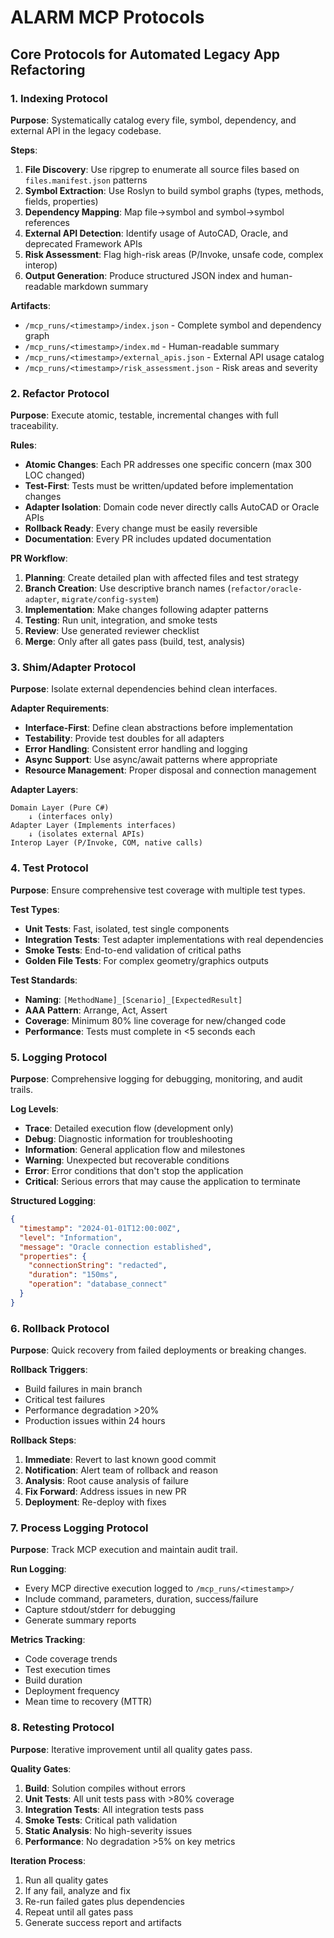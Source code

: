 # ALARM MCP Protocols

## Core Protocols for Automated Legacy App Refactoring

### 1. Indexing Protocol

**Purpose**: Systematically catalog every file, symbol, dependency, and external API in the legacy codebase.

**Steps**:
1. **File Discovery**: Use ripgrep to enumerate all source files based on `files.manifest.json` patterns
2. **Symbol Extraction**: Use Roslyn to build symbol graphs (types, methods, fields, properties)
3. **Dependency Mapping**: Map file→symbol and symbol→symbol references
4. **External API Detection**: Identify usage of AutoCAD, Oracle, and deprecated Framework APIs
5. **Risk Assessment**: Flag high-risk areas (P/Invoke, unsafe code, complex interop)
6. **Output Generation**: Produce structured JSON index and human-readable markdown summary

**Artifacts**:
- `/mcp_runs/<timestamp>/index.json` - Complete symbol and dependency graph
- `/mcp_runs/<timestamp>/index.md` - Human-readable summary
- `/mcp_runs/<timestamp>/external_apis.json` - External API usage catalog
- `/mcp_runs/<timestamp>/risk_assessment.json` - Risk areas and severity

### 2. Refactor Protocol

**Purpose**: Execute atomic, testable, incremental changes with full traceability.

**Rules**:
- **Atomic Changes**: Each PR addresses one specific concern (max 300 LOC changed)
- **Test-First**: Tests must be written/updated before implementation changes
- **Adapter Isolation**: Domain code never directly calls AutoCAD or Oracle APIs
- **Rollback Ready**: Every change must be easily reversible
- **Documentation**: Every PR includes updated documentation

**PR Workflow**:
1. **Planning**: Create detailed plan with affected files and test strategy
2. **Branch Creation**: Use descriptive branch names (`refactor/oracle-adapter`, `migrate/config-system`)
3. **Implementation**: Make changes following adapter patterns
4. **Testing**: Run unit, integration, and smoke tests
5. **Review**: Use generated reviewer checklist
6. **Merge**: Only after all gates pass (build, test, analysis)

### 3. Shim/Adapter Protocol

**Purpose**: Isolate external dependencies behind clean interfaces.

**Adapter Requirements**:
- **Interface-First**: Define clean abstractions before implementation
- **Testability**: Provide test doubles for all adapters
- **Error Handling**: Consistent error handling and logging
- **Async Support**: Use async/await patterns where appropriate
- **Resource Management**: Proper disposal and connection management

**Adapter Layers**:
```
Domain Layer (Pure C#)
    ↓ (interfaces only)
Adapter Layer (Implements interfaces)
    ↓ (isolates external APIs)
Interop Layer (P/Invoke, COM, native calls)
```

### 4. Test Protocol

**Purpose**: Ensure comprehensive test coverage with multiple test types.

**Test Types**:
- **Unit Tests**: Fast, isolated, test single components
- **Integration Tests**: Test adapter implementations with real dependencies
- **Smoke Tests**: End-to-end validation of critical paths
- **Golden File Tests**: For complex geometry/graphics outputs

**Test Standards**:
- **Naming**: `[MethodName]_[Scenario]_[ExpectedResult]`
- **AAA Pattern**: Arrange, Act, Assert
- **Coverage**: Minimum 80% line coverage for new/changed code
- **Performance**: Tests must complete in <5 seconds each

### 5. Logging Protocol

**Purpose**: Comprehensive logging for debugging, monitoring, and audit trails.

**Log Levels**:
- **Trace**: Detailed execution flow (development only)
- **Debug**: Diagnostic information for troubleshooting
- **Information**: General application flow and milestones
- **Warning**: Unexpected but recoverable conditions
- **Error**: Error conditions that don't stop the application
- **Critical**: Serious errors that may cause the application to terminate

**Structured Logging**:
```json
{
  "timestamp": "2024-01-01T12:00:00Z",
  "level": "Information",
  "message": "Oracle connection established",
  "properties": {
    "connectionString": "redacted",
    "duration": "150ms",
    "operation": "database_connect"
  }
}
```

### 6. Rollback Protocol

**Purpose**: Quick recovery from failed deployments or breaking changes.

**Rollback Triggers**:
- Build failures in main branch
- Critical test failures
- Performance degradation >20%
- Production issues within 24 hours

**Rollback Steps**:
1. **Immediate**: Revert to last known good commit
2. **Notification**: Alert team of rollback and reason
3. **Analysis**: Root cause analysis of failure
4. **Fix Forward**: Address issues in new PR
5. **Deployment**: Re-deploy with fixes

### 7. Process Logging Protocol

**Purpose**: Track MCP execution and maintain audit trail.

**Run Logging**:
- Every MCP directive execution logged to `/mcp_runs/<timestamp>/`
- Include command, parameters, duration, success/failure
- Capture stdout/stderr for debugging
- Generate summary reports

**Metrics Tracking**:
- Code coverage trends
- Test execution times
- Build duration
- Deployment frequency
- Mean time to recovery (MTTR)

### 8. Retesting Protocol

**Purpose**: Iterative improvement until all quality gates pass.

**Quality Gates**:
1. **Build**: Solution compiles without errors
2. **Unit Tests**: All unit tests pass with >80% coverage
3. **Integration Tests**: All integration tests pass
4. **Smoke Tests**: Critical path validation
5. **Static Analysis**: No high-severity issues
6. **Performance**: No degradation >5% on key metrics

**Iteration Process**:
1. Run all quality gates
2. If any fail, analyze and fix
3. Re-run failed gates plus dependencies
4. Repeat until all gates pass
5. Generate success report and artifacts
